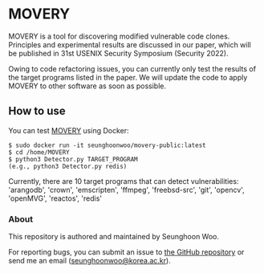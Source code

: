 # MOVERY

MOVERY is a tool for discovering modified vulnerable code clones.
Principles and experimental results are discussed in our paper, which will be published in
31st USENIX Security Symposium (Security 2022).

Owing to code refactoring issues, you can currently only test the results of the target programs listed in the paper. We will update the code to apply MOVERY to other software as soon as possible.

## How to use
You can test [MOVERY](https://hub.docker.com/r/seunghoonwoo/movery-public) using Docker:
```
$ sudo docker run -it seunghoonwoo/movery-public:latest
$ cd /home/MOVERY
$ python3 Detector.py TARGET_PROGRAM
(e.g., python3 Detector.py redis)
```

Currently, there are 10 target programs that can detect vulnerabilities:
'arangodb', 'crown', 'emscripten', 'ffmpeg', 'freebsd-src', 'git', 'opencv', 'openMVG', 'reactos', 'redis'

### About
This repository is authored and maintained by Seunghoon Woo.

For reporting bugs, you can submit an issue to [the GitHub repository](https://github.com/WOOSEUNGHOON/MOVERY-public) or send me an email (<seunghoonwoo@korea.ac.kr>).
